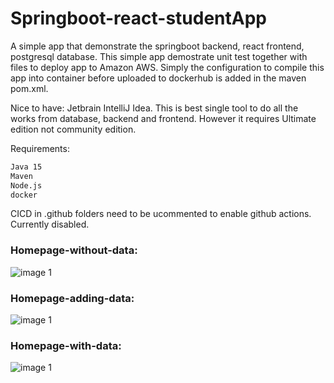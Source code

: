# Springboot-react-studentApp
A simple app that demonstrate the springboot backend, react frontend, postgresql database. This simple app demostrate unit test together with files to deploy app to Amazon AWS. Simply the configuration to compile this app into container before uploaded to dockerhub is added in the maven pom.xml. 

Nice to have: Jetbrain IntelliJ Idea. This is best single tool to do all the works from database, backend and frontend. However it requires Ultimate edition not community edition.

Requirements:
```sh
Java 15
Maven
Node.js
docker
```
CICD in .github folders need to be ucommented to  enable github actions. Currently disabled.

### Homepage-without-data:
![image 1](https://i.imgur.com/AkKCKsq.jpg)

### Homepage-adding-data:
![image 1](https://i.imgur.com/Sf2p5W9.jpg)

### Homepage-with-data:
![image 1](https://i.imgur.com/I6iIDlW.jpg)
